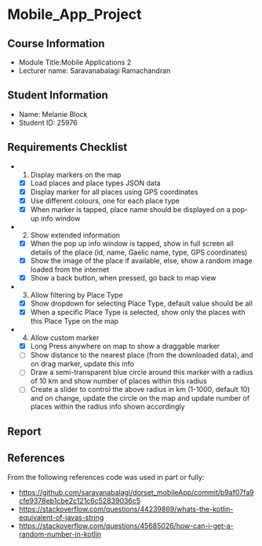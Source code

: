 # Mobile_App_Project

## Course Information
- Module Title:Mobile Applications 2
- Lecturer name: Saravanabalagi Ramachandran

## Student Information
- Name: Melanie Block
- Student ID: 25976

## Requirements Checklist
- 1. Display markers on the map
    - [x] Load places and place types JSON data
    - [x] Display marker for all places using GPS coordinates
    - [x] Use different colours, one for each place type
    - [x] When marker is tapped, place name should be displayed on a pop-up info window
- 2. Show extended information
    - [x] When the pop up info window is tapped, show in full screen all details of the place (id, name, Gaelic name, type, GPS coordinates)
    - [x] Show the image of the place if available, else, show a random image loaded from the internet 
    - [x] Show a back button, when pressed, go back to map view
- 3. Allow filtering by Place Type 
    - [x] Show dropdown for selecting Place Type, default value should be all
    - [x] When a specific Place Type is selected, show only the places with this Place Type on the map
- 4. Allow custom marker
    - [x] Long Press anywhere on map to show a draggable marker
    - [ ] Show distance to the nearest place (from the downloaded data), and on drag marker, update this info
    - [ ] Draw a semi-transparent blue circle around this marker with a radius of 10 km and show number of places within this radius
    - [ ] Create a slider to control the above radius in km (1-1000, default 10) and on change, update the circle on the map and update number of places within the radius info shown accordingly

## Report


## References
From the following references code was used in part or fully:
- https://github.com/saravanabalagi/dorset_mobileApp/commit/b9af07fa9cfe9378eb1cbe2c121c6c52839036c5
- https://stackoverflow.com/questions/44239869/whats-the-kotlin-equivalent-of-javas-string
- https://stackoverflow.com/questions/45685026/how-can-i-get-a-random-number-in-kotlin